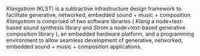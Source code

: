 *Klangstrom* (KLST) is a subtractive infrastructure design framework to facilitate generative, networked, embedded sound + music + composition. *Klangstrom* is comprised of two software libraries ( *Klang* a node+text-based sound synthesis library and *Strom* a node+text-based generative composition library ), an embedded hardware platform, and a programming environment to allow seamless development of generative, networked, embedded sound + music + composition applications.
